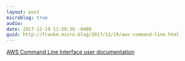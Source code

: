 ```yaml
---
layout: post
microblog: true
audio: 
date: 2017-12-19 11:59:38 -0400
guid: http://frankm.micro.blog/2017/12/19/aws-command-line.html
---
```

[AWS Command Line Interface user documentation](https://aws.amazon.com/documentation/cli/)
